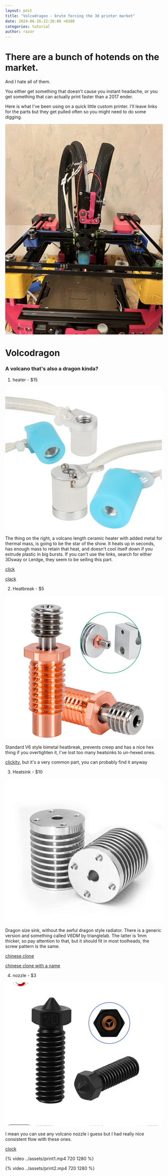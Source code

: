 ```yaml
---
layout: post
title: "Volcodragon - brute forcing the 3d printer market"
date: 2024-06-26-22:26:00 +0100
categories: tutorial
author: razor
---
```


# There are a bunch of hotends on the market.

And I hate all of them.

You either get something that doesn't cause you instant headache, or you get something that can actually print faster than a 2017 ender.

Here is what I've been using on a quick little custom printer. I'll leave links for the parts but they get pulled often so you might need to do some digging.

![rudy](../assets/rudy.jpg)

# Volcodragon

### A volcano that's also a dragon kinda?

1) heater - $15

![heater](../assets/heater.png)

The thing on the right, a volcano length ceramic heater with added metal for thermal mass, is going to be the star of the show. It heats up in seconds, has enough mass to retain that heat, and doesn't cool itself down if you extrude plastic in big bursts. If you can't use the links, search for either 3Dsway or Lerdge, they seem to be selling this part.

[click](https://www.aliexpress.us/item/3256805511955007.html)

[clack](https://www.aliexpress.us/item/3256805399853202)

2) Heatbreak - $5

![heatbreak](../assets/heatbreak.png)

Standard V6 style bimetal heatbreak, prevents creep and has a nice hex thing if you overtighten it, I've lost too many heatsinks to un-hexed ones.

[clickity](https://www.aliexpress.us/item/3256802596412648), but it's a very common part, you can probably find it anyway

3) Heatsink - $10

![heatsink](../assets/heatsink.png)

Dragon size sink, without the awful dragon style radiator. There is a generic version and something called _V6DM_ by trianglelab. The latter is 1mm thicker, so pay attention to that, but it should fit in most toolheads, the screw pattern is the same.

[chinese clone](https://www.aliexpress.us/item/3256804661463785)

[chinese clone with a name](https://www.aliexpress.us/item/3256805009241591)

4) nozzle - $3

![nozzle](../assets/nozzle.png)

I mean you can use any volcano nozzle i guess but I had really nice consistent flow with these ones.

[clock](https://www.aliexpress.us/item/3256806034080733)

{% video ../assets/print1.mp4 720 1280 %}

{% video ../assets/print2.mp4 720 1280 %}
